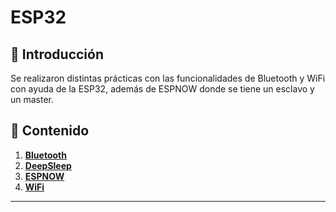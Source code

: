 # ESP32 

## 📌 Introducción
Se realizaron distintas prácticas con las funcionalidades de Bluetooth y WiFi con ayuda de la ESP32, además de ESPNOW donde se tiene un esclavo y un master. 

## 📂 Contenido
1. **[Bluetooth](Bluetooth\README.md)**
2. **[DeepSleep](DeepSleep\leeme.txt)**
3. **[ESPNOW](ESPNOW\Readme.md)**
4. **[WiFi](WiFi\README.md)**

---